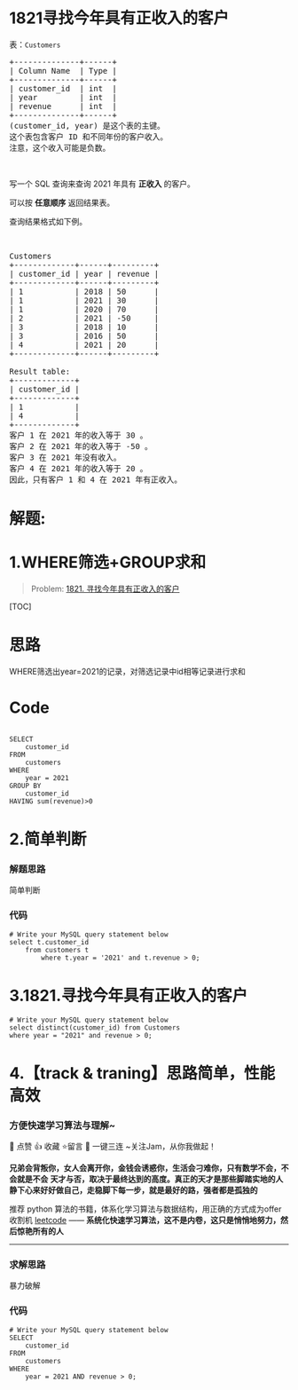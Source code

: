 # 1821寻找今年具有正收入的客户
<p>表：<code>Customers</code></p>

<pre>
+--------------+------+
| Column Name  | Type |
+--------------+------+
| customer_id  | int  |
| year         | int  |
| revenue      | int  |
+--------------+------+
(customer_id, year) 是这个表的主键。
这个表包含客户 ID 和不同年份的客户收入。
注意，这个收入可能是负数。
</pre>

<p> </p>

<p>写一个 SQL 查询来查询 2021 年具有 <strong>正收入</strong> 的客户。</p>

<p>可以按 <strong>任意顺序</strong> 返回结果表。</p>

<p>查询结果格式如下例。</p>

<p> </p>

<pre>
Customers
+-------------+------+---------+
| customer_id | year | revenue |
+-------------+------+---------+
| 1           | 2018 | 50      |
| 1           | 2021 | 30      |
| 1           | 2020 | 70      |
| 2           | 2021 | -50     |
| 3           | 2018 | 10      |
| 3           | 2016 | 50      |
| 4           | 2021 | 20      |
+-------------+------+---------+

Result table:
+-------------+
| customer_id |
+-------------+
| 1           |
| 4           |
+-------------+
客户 1 在 2021 年的收入等于 30 。
客户 2 在 2021 年的收入等于 -50 。
客户 3 在 2021 年没有收入。
客户 4 在 2021 年的收入等于 20 。
因此，只有客户 1 和 4 在 2021 年有正收入。</pre>
































# 解题:
# 1.WHERE筛选+GROUP求和
> Problem: [1821. 寻找今年具有正收入的客户](https://leetcode.cn/problems/find-customers-with-positive-revenue-this-year/description/)

[TOC]

# 思路
WHERE筛选出year=2021的记录，对筛选记录中id相等记录进行求和

# Code
```MySQL []

SELECT
    customer_id
FROM
    customers
WHERE
    year = 2021
GROUP BY
    customer_id
HAVING sum(revenue)>0
```

# 2.简单判断
### 解题思路
简单判断

### 代码

```mysql
# Write your MySQL query statement below
select t.customer_id
    from customers t
        where t.year = '2021' and t.revenue > 0;
```
# 3.1821.寻找今年具有正收入的客户
```mysql
# Write your MySQL query statement below
select distinct(customer_id) from Customers
where year = "2021" and revenue > 0;
```

# 4.【track & traning】思路简单，性能高效
### 方便快速学习算法与理解~
🌇 点赞 👍 收藏 ⭐留言 📝 一键三连 ~关注Jam，从你我做起！

**兄弟会背叛你，女人会离开你，金钱会诱惑你，生活会刁难你，只有数学不会，不会就是不会**
**天才与否，取决于最终达到的高度。真正的天才是那些脚踏实地的人**
**静下心来好好做自己，走稳脚下每一步，就是最好的路，强者都是孤独的**

推荐 python 算法的书籍，体系化学习算法与数据结构，用正确的方式成为offer收割机
[leetcode](https://github.com/ls1248659692/leetcode) ——  **系统化快速学习算法，这不是内卷，这只是悄悄地努力，然后惊艳所有的人**

---
### 求解思路
暴力破解


### 代码

```mysql
# Write your MySQL query statement below
SELECT 
    customer_id
FROM 
    customers
WHERE 
    year = 2021 AND revenue > 0;
```
